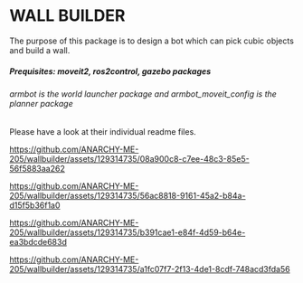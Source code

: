 # WALL BUILDER

The purpose of this package is to design a bot which can pick cubic objects and build a wall.

##### Prequisites: moveit2, ros2control, gazebo packages 

###### armbot is the world launcher package and armbot_moveit_config is the planner package

Please have a look at their individual readme files.

https://github.com/ANARCHY-ME-205/wallbuilder/assets/129314735/08a900c8-c7ee-48c3-85e5-56f5883aa262



https://github.com/ANARCHY-ME-205/wallbuilder/assets/129314735/56ac8818-9161-45a2-b84a-d15f5b36f1a0



https://github.com/ANARCHY-ME-205/wallbuilder/assets/129314735/b391cae1-e84f-4d59-b64e-ea3bdcde683d



https://github.com/ANARCHY-ME-205/wallbuilder/assets/129314735/a1fc07f7-2f13-4de1-8cdf-748acd3fda56

